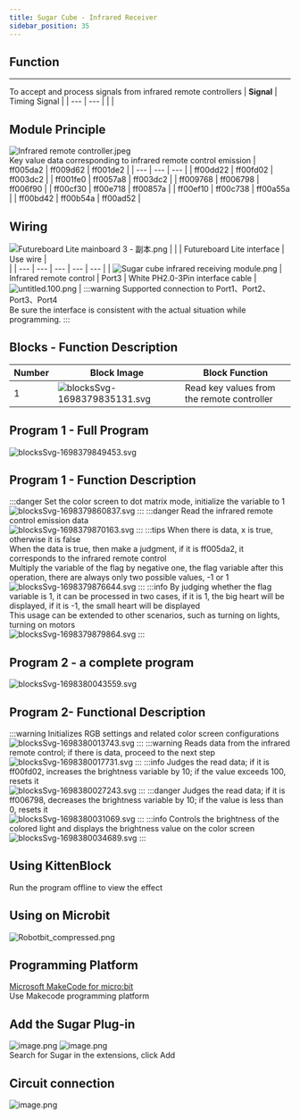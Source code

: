 ```yaml
---
title: Sugar Cube - Infrared Receiver
sidebar_position: 35
---
```


##  Function
---
To accept and process signals from infrared remote controllers
| **Signal** | Timing Signal |
| --- | --- |
|  |


## Module Principle
![Infrared remote controller.jpeg](https://hw-oss.oss-cn-beijing.aliyuncs.com/upload/documents/1698304464112-9770ba65-2693-4bf6-94b9-e9afabba54f3.jpeg)<br />Key value data corresponding to infrared remote control emission
| ff005da2 | ff009d62 | ff001de2 |
| --- | --- | --- |
| ff00dd22 | ff00fd02 | ff003dc2 |
| ff001fe0 | ff0057a8 | ff003dc2 |
| ff009768 | ff006798 | ff006f90 |
| ff00cf30 | ff00e718 | ff00857a |
| ff00ef10 | ff00c738 | ff00a55a |
| ff00bd42 | ff00b54a | ff00ad52 |


## Wiring

![Futureboard Lite mainboard 3 - 副本.png](1698380706419-a2ebab60-1711-4200-b918-f513c0643b69.png)
|  |  | Futureboard Lite interface | Use wire | <br /> |
| --- | --- | --- | --- | --- |
| ![Sugar cube infrared receiving module.png](1698304447703-cf39bc13-2665-402a-9b8f-7c539b825262.png) | Infrared remote control | Port3 | White PH2.0-3Pin interface cable | ![untitled.100.png](1694663456622-fdd52039-7a0c-451f-96a0-feabdc797516.png) |
:::warning
Supported connection to Port1、Port2、Port3、Port4<br />Be sure the interface is consistent with the actual situation while programming.
:::


## Blocks - Function Description
| Number | Block Image | Block Function |
|---|---|---|
| 1 | ![blocksSvg-1698379835131.svg](1698379912673-88b570e9-4f41-46ab-88b9-2a13145f54d2.svg) | Read key values from the remote controller |


## Program 1 - Full Program
![blocksSvg-1698379849453.svg](1698379912668-7248758d-7617-40cc-b173-4d56d1004f4a.svg)


## Program 1 - Function Description
:::danger
Set the color screen to dot matrix mode, initialize the variable to 1<br />![blocksSvg-1698379860837.svg](1698379912673-51cc4393-aab7-4803-a494-c3e69fa7daec.svg)
:::
:::danger
Read the infrared remote control emission data<br />![blocksSvg-1698379870163.svg](1698379912684-b86909a8-5334-41c2-bbb3-7a288b093c77.svg)
:::
:::tips
When there is data, x is true, otherwise it is false<br />When the data is true, then make a judgment, if it is ff005da2, it corresponds to the infrared remote control<br />Multiply the variable of the flag by negative one, the flag variable after this operation, there are always only two possible values, -1 or 1<br />![blocksSvg-1698379876644.svg](1698379912686-7992d17d-47d4-4e3a-9882-a7217d9aadd6.svg)
:::
:::info
By judging whether the flag variable is 1, it can be processed in two cases, if it is 1, the big heart will be displayed, if it is -1, the small heart will be displayed<br />This usage can be extended to other scenarios, such as turning on lights, turning on motors<br />![blocksSvg-1698379879864.svg](1698379913329-9c7b820e-151f-4076-8173-befdba35a928.svg)
:::


## Program 2 - a complete program
![blocksSvg-1698380043559.svg](1698380089777-65c47be7-cfa6-45bb-9c2d-337c0dc0e4a2.svg)


## Program 2- Functional Description
:::warning
Initializes RGB settings and related color screen configurations<br />![blocksSvg-1698380013743.svg](1698380085957-d03c846a-077e-414e-8c79-2bb8621fdc52.svg)
:::
:::warning
Reads data from the infrared remote control; if there is data, proceed to the next step<br />![blocksSvg-1698380017731.svg](1698380085972-896936fd-ca43-4458-9872-01d1b213b80f.svg)
:::
:::info
Judges the read data; if it is ff00fd02, increases the brightness variable by 10; if the value exceeds 100, resets it<br />![blocksSvg-1698380027243.svg](1698380085963-aeaf978b-6b58-42a6-9d1d-10049fd0b0b6.svg)
:::
:::danger
Judges the read data; if it is ff006798, decreases the brightness variable by 10; if the value is less than 0, resets it<br />![blocksSvg-1698380031069.svg](1698380085968-3bbb04e5-bf0e-4483-805a-6e27fad322df.svg)
:::
:::info
Controls the brightness of the colored light and displays the brightness value on the color screen<br />![blocksSvg-1698380034689.svg](1698380085969-2dd21102-8134-4ef5-ac1d-7429cb5c0cae.svg)
:::


## Using KittenBlock
Run the program offline to view the effect


## Using on Microbit
![Robotbit_compressed.png](1709112761000-c84282ba-fe71-45c1-8ad4-8e7f6fc4738f.png)


##   Programming Platform
[Microsoft MakeCode for micro:bit](https://makecode.microbit.org/#editor)<br />Use Makecode programming platform


##   Add the Sugar Plug-in
![image.png](1709111597414-08605e4f-d626-474f-9c07-ead8ba9f12f1.png)
![image.png](1709111641678-73b61119-c29c-4b48-add7-375ce9a15935.png)<br />Search for Sugar in the extensions, click Add


##   Circuit connection
![image.png](1709782315784-9c21d951-adf9-4d23-9859-637c528f9d5a.png)

